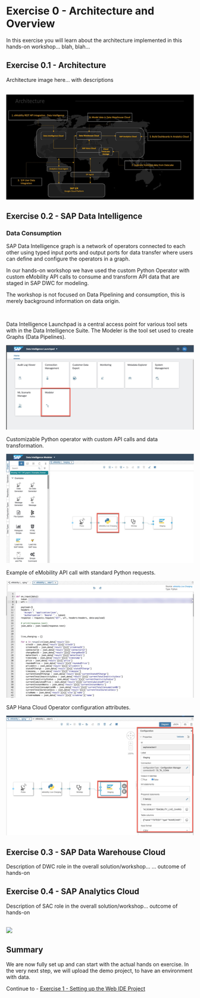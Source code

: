 # Exercise 0 - Architecture and Overview

In this exercise you will learn about the architecture implemented in this hands-on workshop... blah, blah...

## Exercise 0.1 - Architecture

Architecture image here... with descriptions

<br>![](/exercises/Images/arch.jpg)



## Exercise 0.2 - SAP Data Intelligence

### Data Consumption
SAP Data Intelligence graph is a network of operators connected to each other using typed input ports and output ports for data transfer where users can define and configure the operators in a graph.

In our hands-on workshop we have used the custom Python Operator with custom eMobility API calls to consume and transform API data that are staged in SAP DWC for modeling.

The workshop is not focused on Data Pipelining and consumption, this is merely background information on data origin.

<br>

Data Intelligence Launchpad is a central access point for various tool sets with in the Data Intelligence Suite. The Modeler is the tool set used to create Graphs (Data Pipelines).

![](/exercises/Images/mod_1.jpg)



Customizable Python operator with custom API calls and data transformation.

![](/exercises/Images/mod_2.jpg)

Example of eMobility API call with standard Python requests.

![](/exercises/Images/mod_3.jpg)


SAP Hana Cloud Operator configuration attributes.

![](/exercises/Images/mod_4.jpg)





## Exercise 0.3 - SAP Data Warehouse Cloud

Description of DWC role in the overall solution/workshop... ... outcome of hands-on

## Exercise 0.4 - SAP Analytics Cloud

Description of SAC role in the overall solution/workshop... outcome of hands-on


<br>![](/exercises/ex0/images/subscribe_webide.png)




## Summary

We are now fully set up and can start with the actual hands on exercise. In the very next step, we will upload the demo project, to have an environment with data.

Continue to - [Exercise 1 - Setting up the Web IDE Project](../ex1/README.md)